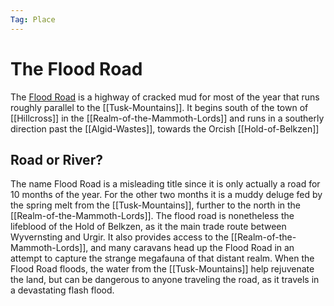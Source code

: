 ```yaml
---
Tag: Place
---
```

# The Flood Road
The [Flood Road](https://pathfinderwiki.com/wiki/Flood_Road) is a highway of cracked mud for most of the year that runs roughly parallel to the [[Tusk-Mountains]]. It begins south of the town of [[Hillcross]] in the [[Realm-of-the-Mammoth-Lords]] and runs in a southerly direction past the [[Algid-Wastes]], towards the Orcish [[Hold-of-Belkzen]]

## Road or River?
The name Flood Road is a misleading title since it is only actually a road for 10 months of the year. For the other two months it is a muddy deluge fed by the spring melt from the [[Tusk-Mountains]], further to the north in the [[Realm-of-the-Mammoth-Lords]]. The flood road is nonetheless the lifeblood of the Hold of Belkzen, as it the main trade route between Wyvernsting and Urgir. It also provides access to the [[Realm-of-the-Mammoth-Lords]], and many caravans head up the Flood Road in an attempt to capture the strange megafauna of that distant realm. When the Flood Road floods, the water from the [[Tusk-Mountains]] help rejuvenate the land, but can be dangerous to anyone traveling the road, as it travels in a devastating flash flood. 